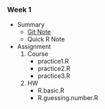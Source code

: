 ### Week 1

-   Summary
    -   [Git Note](https://github.com/graduatecrisis/CSX-Data-Science/blob/master/wk1/Notes/Git_Note.md)
    -   Quick R Note
-   Assignment
    1.  Course
        -   practice1.R
        -   practice2.R
        -   practice3.R
    2.  HW
        -   R.basic.R
        -   R.guessing.number.R
